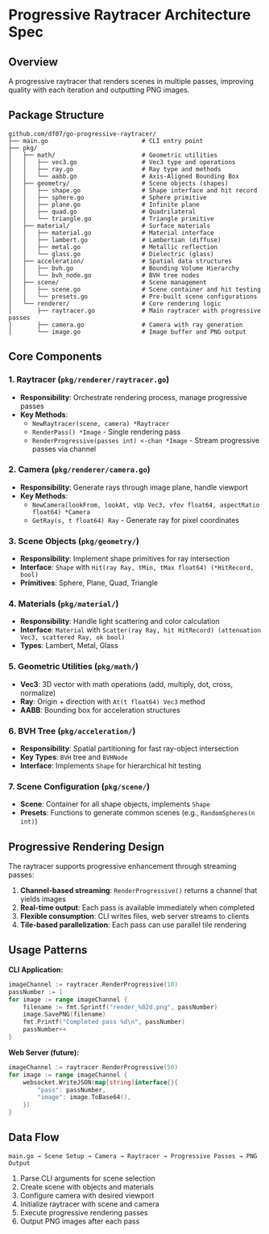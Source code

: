 # Progressive Raytracer Architecture Spec

## Overview
A progressive raytracer that renders scenes in multiple passes, improving quality with each iteration and outputting PNG images.

## Package Structure

```
github.com/df07/go-progressive-raytracer/
├── main.go                          # CLI entry point
├── pkg/
│   ├── math/                        # Geometric utilities
│   │   ├── vec3.go                  # Vec3 type and operations
│   │   ├── ray.go                   # Ray type and methods
│   │   └── aabb.go                  # Axis-Aligned Bounding Box
│   ├── geometry/                    # Scene objects (shapes)
│   │   ├── shape.go                 # Shape interface and hit record
│   │   ├── sphere.go                # Sphere primitive
│   │   ├── plane.go                 # Infinite plane
│   │   ├── quad.go                  # Quadrilateral
│   │   └── triangle.go              # Triangle primitive
│   ├── material/                    # Surface materials
│   │   ├── material.go              # Material interface
│   │   ├── lambert.go               # Lambertian (diffuse)
│   │   ├── metal.go                 # Metallic reflection
│   │   └── glass.go                 # Dielectric (glass)
│   ├── acceleration/                # Spatial data structures
│   │   ├── bvh.go                   # Bounding Volume Hierarchy
│   │   └── bvh_node.go              # BVH tree nodes
│   ├── scene/                       # Scene management
│   │   ├── scene.go                 # Scene container and hit testing
│   │   └── presets.go               # Pre-built scene configurations
│   └── renderer/                    # Core rendering logic
│       ├── raytracer.go             # Main raytracer with progressive passes
│       ├── camera.go                # Camera with ray generation
│       └── image.go                 # Image buffer and PNG output
```

## Core Components

### 1. Raytracer (`pkg/renderer/raytracer.go`)
- **Responsibility**: Orchestrate rendering process, manage progressive passes
- **Key Methods**: 
  - `NewRaytracer(scene, camera) *Raytracer`
  - `RenderPass() *Image` - Single rendering pass
  - `RenderProgressive(passes int) <-chan *Image` - Stream progressive passes via channel

### 2. Camera (`pkg/renderer/camera.go`)
- **Responsibility**: Generate rays through image plane, handle viewport
- **Key Methods**:
  - `NewCamera(lookFrom, lookAt, vUp Vec3, vfov float64, aspectRatio float64) *Camera`
  - `GetRay(s, t float64) Ray` - Generate ray for pixel coordinates

### 3. Scene Objects (`pkg/geometry/`)
- **Responsibility**: Implement shape primitives for ray intersection
- **Interface**: `Shape` with `Hit(ray Ray, tMin, tMax float64) (*HitRecord, bool)`
- **Primitives**: Sphere, Plane, Quad, Triangle

### 4. Materials (`pkg/material/`)
- **Responsibility**: Handle light scattering and color calculation
- **Interface**: `Material` with `Scatter(ray Ray, hit HitRecord) (attenuation Vec3, scattered Ray, ok bool)`
- **Types**: Lambert, Metal, Glass

### 5. Geometric Utilities (`pkg/math/`)
- **Vec3**: 3D vector with math operations (add, multiply, dot, cross, normalize)
- **Ray**: Origin + direction with `At(t float64) Vec3` method
- **AABB**: Bounding box for acceleration structures

### 6. BVH Tree (`pkg/acceleration/`)
- **Responsibility**: Spatial partitioning for fast ray-object intersection
- **Key Types**: `BVH` tree and `BVHNode` 
- **Interface**: Implements `Shape` for hierarchical hit testing

### 7. Scene Configuration (`pkg/scene/`)
- **Scene**: Container for all shape objects, implements `Shape`
- **Presets**: Functions to generate common scenes (e.g., `RandomSpheres(n int)`)

## Progressive Rendering Design

The raytracer supports progressive enhancement through streaming passes:

1. **Channel-based streaming**: `RenderProgressive()` returns a channel that yields images
2. **Real-time output**: Each pass is available immediately when completed
3. **Flexible consumption**: CLI writes files, web server streams to clients
4. **Tile-based parallelization**: Each pass can use parallel tile rendering

## Usage Patterns

**CLI Application:**
```go
imageChannel := raytracer.RenderProgressive(10)
passNumber := 1
for image := range imageChannel {
    filename := fmt.Sprintf("render_%02d.png", passNumber)
    image.SavePNG(filename)
    fmt.Printf("Completed pass %d\n", passNumber)
    passNumber++
}
```

**Web Server (future):**
```go
imageChannel := raytracer.RenderProgressive(50)
for image := range imageChannel {
    websocket.WriteJSON(map[string]interface{}{
        "pass": passNumber,
        "image": image.ToBase64(),
    })
}
```

## Data Flow

```
main.go → Scene Setup → Camera → Raytracer → Progressive Passes → PNG Output
```

1. Parse CLI arguments for scene selection
2. Create scene with objects and materials  
3. Configure camera with desired viewport
4. Initialize raytracer with scene and camera
5. Execute progressive rendering passes
6. Output PNG images after each pass 